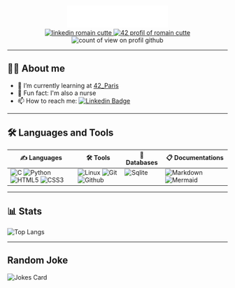 <div align="center">
  <div align="center">
      <!-- <h1>
          <img src="https://readme-typing-svg.herokuapp.com?font=Jetbrains+mono&size=40&duration=3000&color=FE9453&center=true&vCenter=true&width=435&lines=Hey..+I'm+Romain;Don't+hesitate..;..to+reach+me+!" alt="Typing SVG"/>
      </h1> -->
      <img src="./Media/header.svg"></img>
  </div>

  <!-- <img src="https://media.giphy.com/media/WIQ0N0OUvei1OW1h9Z/giphy.gif" width="20%"> -->

  <div id="badge">
    <a href="https://www.linkedin.com/in/romain-cutt%C3%A9-30946b267/">
      <img src="https://img.shields.io/badge/LinkedIn-blue?style=for-the-badge&logo=linkedin&logoColor=white" alt="linkedin romain cutte">
    </a>
    <a href="https://profile.intra.42.fr/users/rcutte">
      <img src="https://img.shields.io/badge/rcutte-black?style=for-the-badge&logo=42&logoColor=white" alt="42 profil of romain cutte">
    </a>
  </div>

  <div id="count">
    <img src="https://komarev.com/ghpvc/?username=Tablerase&style=flat-square&color=blue" alt="count of view on profil github"/>
  </div>

</div>

---
## 👨‍💻 About me

- 🌱 I’m currently learning at [42_Paris](https://42.fr/en/homepage/)
- 🧡 Fun fact: I'm also a nurse
- 📫 How to reach me: [![Linkedin Badge](https://img.shields.io/badge/-romain%20cutte-blue?style=flat&logo=Linkedin&logoColor=white)](https://www.linkedin.com/in/romain-cutt%C3%A9-30946b267/)

---

## 🛠️ Languages and Tools

<table>
  <thead>
    <tr>
      <th style="text-align: center;">✍️ Languages</th>
      <th style="text-align: center;">🛠️ Tools</th>
<!--       <th style="text-align: center;">🧰 IDE</th> -->
      <th style="text-align: center;">💾 Databases</th>
      <th style="text-align: center;">📋 Documentations</th>
    </tr>
  </thead>
  <tr>
    <td valign="top">
      <img src="https://skillicons.dev/icons?i=c" alt="C" title="C">
      <img src="https://skillicons.dev/icons?i=py" alt="Python" title="Python">
      <img src="https://skillicons.dev/icons?i=html" alt="HTML5" title="HTML">
      <img src="https://skillicons.dev/icons?i=css" alt="CSS3" title="CSS">
    </td>
    <td valign="top">
      <img src="https://skillicons.dev/icons?i=linux" alt="Linux" title="Linux">
      <img src="https://skillicons.dev/icons?i=git" alt="Git" title="Git">
      <img src="https://skillicons.dev/icons?i=github" alt="Github" title="Github and Copilot">
    </td>
<!--     <td valign="top">
      <img src="https://skillicons.dev/icons?i=vscode" alt="VSCode" title="VSCode">
    </td> -->
    <td valign="top">
      <img src="https://skillicons.dev/icons?i=sqlite" alt="Sqlite" title="Sqlite">
    </td>
    <td valign="top">
      <img src="https://skillicons.dev/icons?i=md" alt="Markdown" title="Markdown">
      <img src="https://www.mermaidchart.com/img/icon-logo.svg" alt="Mermaid" title="Mermaid" width="45" height="45">
    </td>
  </tr>
</table>

<!-- ### 🔭 Interested in learning

<div id="language">
  <img src="https://raw.githubusercontent.com/devicons/devicon/master/icons/ruby/ruby-original.svg" alt="Ruby" title="Ruby" width="40" height="40">
  <img src="https://raw.githubusercontent.com/devicons/devicon/master/icons/rails/rails-original-wordmark.svg" alt="Ruby on Rails" title="Ruby on Rails" width="40" height="40">
  <img src="https://raw.githubusercontent.com/devicons/devicon/master/icons/docker/docker-original.svg" alt="Docker" title="Docker" width="40" height="40">
</div> -->

---

## 📊 Stats

![Top Langs](https://github-readme-stats.vercel.app/api/top-langs/?username=Tablerase&layout=compact)

<!--
[![GitHub Streak](https://streak-stats.demolab.com?user=Tablerase&border_radius=4.55&exclude_days=Sun%2CSat&currStreakNum=6E6761&sideLabels=EB712A&sideNums=6E6761)](https://git.io/streak-stats)
-->

---

## Random Joke

![Jokes Card](https://readme-jokes.vercel.app/api?hideBorder)

<!-- Sources:
How to do README: https://www.sitepoint.com/github-profile-readme/
SVG - Animate Header: https://github.com/brunotacca/brunotacca/tree/main
Badges: 
Icons: 
  - https://github.com/devicons/devicon/
  - https://skillicons.dev/
Typing SVG: https://readme-typing-svg.herokuapp.com/demo/
Stats: https://github.com/DenverCoder1/github-readme-streak-stats
Stats Demo site: https://streak-stats.demolab.com/demo/
Langs Stats: https://github.com/anuraghazra/github-readme-stats
-->
